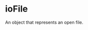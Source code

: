 # ioFile
<div class="search_terms" style="display: none">iofile</div>

<!---
	This file is autogenerated. Do not edit this file manually. Your changes will be ignored.
	More information: https://github.com/MWSE/MWSE/tree/master/docs
-->

An object that represents an open file.

